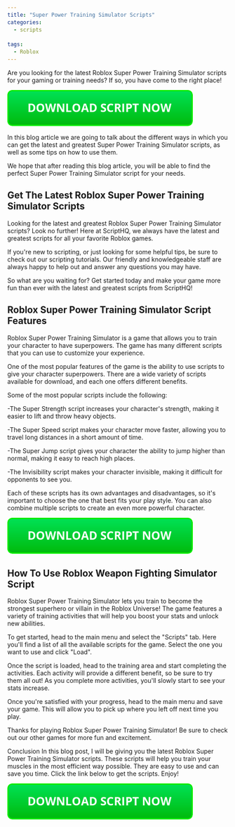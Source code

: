 ```yaml
---
title: "Super Power Training Simulator Scripts"
categories:
  - scripts
  
tags:
  - Roblox
---
```


Are you looking for the latest Roblox Super Power Training Simulator scripts for your gaming or training needs? If so, you have come to the right place!

[![script button](https://github.com/robloxpaste/robloxpaste.github.io/blob/main/script_button.png?raw=true)](https://rbxpaste.com/latest-script)


In this blog article we are going to talk about the different ways in which you can get the latest and greatest Super Power Training Simulator scripts, as well as some tips on how to use them.

We hope that after reading this blog article, you will be able to find the perfect Super Power Training Simulator script for your needs.

## Get The Latest Roblox Super Power Training Simulator Scripts

Looking for the latest and greatest Roblox Super Power Training Simulator scripts? Look no further! Here at ScriptHQ, we always have the latest and greatest scripts for all your favorite Roblox games.

If you're new to scripting, or just looking for some helpful tips, be sure to check out our scripting tutorials. Our friendly and knowledgeable staff are always happy to help out and answer any questions you may have.

So what are you waiting for? Get started today and make your game more fun than ever with the latest and greatest scripts from ScriptHQ!

## Roblox Super Power Training Simulator Script Features
Roblox Super Power Training Simulator is a game that allows you to train your character to have superpowers. The game has many different scripts that you can use to customize your experience.

One of the most popular features of the game is the ability to use scripts to give your character superpowers. There are a wide variety of scripts available for download, and each one offers different benefits.

Some of the most popular scripts include the following:

-The Super Strength script increases your character's strength, making it easier to lift and throw heavy objects.

-The Super Speed script makes your character move faster, allowing you to travel long distances in a short amount of time.

-The Super Jump script gives your character the ability to jump higher than normal, making it easy to reach high places.

-The Invisibility script makes your character invisible, making it difficult for opponents to see you.

Each of these scripts has its own advantages and disadvantages, so it's important to choose the one that best fits your play style. You can also combine multiple scripts to create an even more powerful character.

[![script button](https://github.com/robloxpaste/robloxpaste.github.io/blob/main/script_button.png?raw=true)](https://rbxpaste.com/latest-script)

## How To Use Roblox Weapon Fighting Simulator Script
Roblox Super Power Training Simulator lets you train to become the strongest superhero or villain in the Roblox Universe! The game features a variety of training activities that will help you boost your stats and unlock new abilities.

To get started, head to the main menu and select the "Scripts" tab. Here you'll find a list of all the available scripts for the game. Select the one you want to use and click "Load".

Once the script is loaded, head to the training area and start completing the activities. Each activity will provide a different benefit, so be sure to try them all out! As you complete more activities, you'll slowly start to see your stats increase.

Once you're satisfied with your progress, head to the main menu and save your game. This will allow you to pick up where you left off next time you play.

Thanks for playing Roblox Super Power Training Simulator! Be sure to check out our other games for more fun and excitement.

Conclusion
In this blog post, I will be giving you the latest Roblox Super Power Training Simulator scripts. These scripts will help you train your muscles in the most efficient way possible. They are easy to use and can save you time. Click the link below to get the scripts. Enjoy!

[![script button](https://github.com/robloxpaste/robloxpaste.github.io/blob/main/script_button.png?raw=true)](https://rbxpaste.com/latest-script)